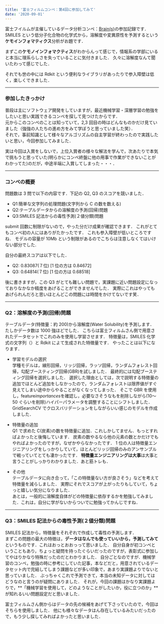 ```yaml
---
title: '富士フィルムコンペ：第4回に参加してみて'
date: '2020-09-01'
---
```


富士フイルムが主催しているデータ分析コンペ：[Brain(s)](http://fujifilmdatasciencechallnge.mystrikingly.com/)の参加記録です．
SMILES という低分子化合物の化学式から，溶解度や変異原性を予測するという**ケモインフォマティクス**分析がお題です．

まずこの**ケモノインフォマクティス**がわからんって感じで，情報系の学部にいると本当に理系らしさを失っていることに気付きました．
久々に溶解度なんて聞いたわって感じでした．

それでも世の中には Rdkit という便利なライブラリがあったりで参入障壁は低く，楽しくできました．

---

### 参加したきっかけ

普段は主にソフトウェア開発をしていますが，最近機械学習・深層学習の勉強をしたいと思い実践できるコンペを探して見つけたからです．  
元からこのコンペのことは知っていて，2,3 回目の時はどんなものかだけ見ていました（強強の人たちの進め方をみて学ぼうと思っていました笑）．  
それで，事前知識として様々なアルゴリズムの自主学習が終わったので実践したいと思い，今回参加してみました．

実は今回は入賞をしないで，上位入賞者の様々な解法を学んで，次あたりで本気で挑もうと思っていた(明らかにコンペ終盤に他の用事で作業ができないことがわかってた)のだが，中途半端に入賞してしまった・・・．

---

### コンペの概要

問題数は 3 問で以下の内容です．下記の Q2, Q3 のスコアを競いました．

- Q1:簡単な文字列の処理問題(文字列から C の数を数える)
- Q2:テープルデータからの溶解度の予測(回帰)問題
- Q3:SMILES 記法からの毒性予測(２値分類)問題

submit 回数に制限がないので，やった分だけ成果が確認できます．
これがとてもコンペ初の人にはありがたかったです．
これも参入障壁が低いところですね．
モデルの容量が 10Mb という制限があるのでこちらは注意しなくてはいけない部分でした.

自分の最終スコアは以下でした．

- Q2: 0.83087(７位) [1 位の方は 0.84672]
- Q3: 0.64814(７位) [1 位の方は 0.68518]

後に書きますが，この Q3 がとても難しい問題で，実課題に近い問題設定になっておりなかなか精度をあげることができませんでした．
実際にこれはやってもあげられんだろと思いほとんどこの問題には時間をかけてないです笑．

---

### Q2：溶解度の予測(回帰)問題

テーブルデータ(特徴量：約 200)から溶解度(Water Solubility)を予測します．  
たしかデータ数は 1000 強ほどでした．
こちらは富士フィルムさん側で用意されたデータセットでこれのみを使用し学習させます．
特徴量は，SMILES 化学式の文字列（）と Rdkit によて生成された特徴量です．
やったことは以下になります．

- 学習モデルの選択  
  学種モデルは，線形回帰，リッジ回帰，ラッソ回帰，ランダムフォレスト回帰，勾配ブースティング回帰(GBR)を試しました．
  最終的には勾配ブースティング回帰を選択しました．
  選択した理由としては，次で説明する特徴量の追加でほとんど追加をしなかったので，ランダムフォレストは限界値がすぐ見えてしまい途中からやることがなくなってしまった．
  そこで GBR を使用し，feature*importances*を確認し，必要なさそうなもを削除しながら(10〜50 ぐらいを削除)ハイパーパラメータを調整することにシフトしました．
  GridSearchCV でクロスバリデーションをしながらいい感じのモデルを作成しました．

- 特徴量の追加  
  Q1 で求めた C(炭素)の数を特徴量に追加．これしかしてません．もっとすればよかったと後悔しています．
  炭素の数やるなら他の元素の数とかだけでもやればよかったのですが，なぜかやらなかったです．
  1 位の人は特徴量エンジニアリングをしっかりしていて，ほとんどリッジ回帰のみのアンサンブルで戦っていてとても凄かったです．
  **特徴量エンジニアリングは大事**は大事と言うことがしっかりわかりました．あと筋トレも．

- その他  
  テーブルデータに向き合って，「この特徴量ない方が良さそう」などを考えて特徴量を減らしました．
  実際にそれでスコアが上がったりもしていて，ちょっと嬉しい気分になりました．  
  あとは，一般的に溶解度自体がどの特徴量に依存するかを勉強してみました．これは，自分に学がないからついでに勉強ってかんじですね．

---

### Q3：SMILES 記法からの毒性予測(２値分類)問題

SMILES 記法から，特徴量をそれぞれで作成して毒性の予測します．  
まずこの問題の最大の特徴は，**データはなんでも使っていいから，予測してみて**というものです．これはおっとおおっって思いました．
自分自身が初コンペということもあり，ちょっと疑問を持ったぐらいだったのですが，表彰式に参加してやはりかなり特殊だったのだとわかりました．
自分ごとなのですが．機械学習のコンペ，勉強の時に参考にしていた記事，本などだと，用意されているデータセット内で完結してしまう課題などが多い印象で，あまり実課題よりでないと思っていました．
ぶっちゃくこれで予測できて，本当の未知データに対してはどうなのと言うのが疑問にありました．
それが，今回の課題はかなり実課題よりで，**「機械学習を使用して，どのようなことがしたいか，役に立つのか」**が知れるいい問題設定だと思いました．

富士フィルムさん側からはデータの先の候補をあげて下さっていたので，今回はそちらを使用しました．
他にも様々なデータはん存在しているみたいだったので，もう少し探してみればよかったと思いました．
